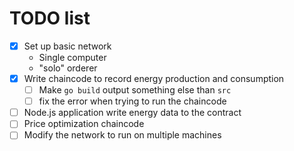 # TODO list

* [x] Set up basic network
    - Single computer
    - "solo" orderer
* [x] Write chaincode to record energy production and consumption
    - [ ] Make ```go build``` output something else than ```src```
    - [ ] fix the error when trying to run the chaincode
* [ ] Node.js application write energy data to the contract
* [ ] Price optimization chaincode
* [ ] Modify the network to run on multiple machines
